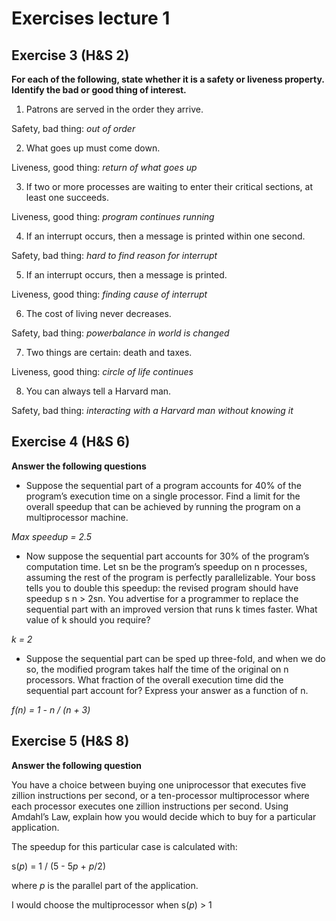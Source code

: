 # Exercises lecture 1

## Exercise 3 (H&S 2)
**For each of the following, state whether it is a safety or liveness property. Identify the bad or good thing of interest.**

1. Patrons are served in the order they arrive.

Safety, bad thing: *out of order*

2. What goes up must come down.

Liveness, good thing: *return of what goes up*

3. If two or more processes are waiting to enter their critical sections, at least one
succeeds.

Liveness, good thing: *program continues running*

4. If an interrupt occurs, then a message is printed within one second.

Safety, bad thing: *hard to find reason for interrupt*

5. If an interrupt occurs, then a message is printed.

Liveness, good thing: *finding cause of interrupt*

6. The cost of living never decreases.

Safety, bad thing: *powerbalance in world is changed*

7. Two things are certain: death and taxes.

Liveness, good thing: *circle of life continues*

8. You can always tell a Harvard man.

Safety, bad thing: *interacting with a Harvard man without knowing it*


## Exercise 4 (H&S 6)

**Answer the following questions**

- Suppose the sequential part of a program accounts for 40% of the program’s 
execution time on a single processor. Find a limit for the overall speedup that
can be achieved by running the program on a multiprocessor machine.

*Max speedup = 2.5*

- Now suppose the sequential part accounts for 30% of the program’s computation time. Let sn be the program’s speedup on n processes, assuming the rest
of the program is perfectly parallelizable. Your boss tells you to double this
speedup: the revised program should have speedup s
n > 2sn. You advertise
for a programmer to replace the sequential part with an improved version that
runs k times faster. What value of k should you require?

*k = 2*

-  Suppose the sequential part can be sped up three-fold, and when we do so,
the modified program takes half the time of the original on n processors.
What fraction of the overall execution time did the sequential part account
for? Express your answer as a function of n.

*f(n) = 1 - n / (n + 3)*

## Exercise 5 (H&S 8)

**Answer the following question**

You have a choice between buying one uniprocessor that executes
five zillion instructions per second, or a ten-processor multiprocessor where
each processor executes one zillion instructions per second. Using Amdahl’s Law,
explain how you would decide which to buy for a particular application.

The speedup for this particular case is calculated with:

s(*p*) = 1 / (5 - 5*p* + *p*/2)

where *p* is the parallel part of the application.

I would choose the multiprocessor when s(*p*) > 1